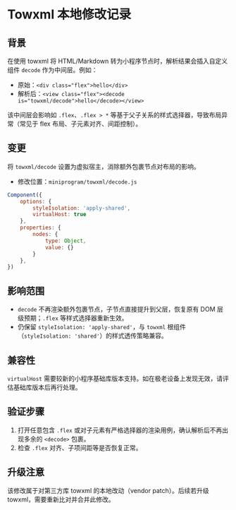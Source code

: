 # Towxml 本地修改记录

## 背景

在使用 towxml 将 HTML/Markdown 转为小程序节点时，解析结果会插入自定义组件 `decode` 作为中间层。例如：

- 原始：`<div class="flex">hello</div>`
- 解析后：`<view class="flex"><decode is="towxml/decode">hello</decode></view>`

该中间层会影响如 `.flex`、`.flex > *` 等基于父子关系的样式选择器，导致布局异常（常见于 flex 布局、子元素对齐、间距控制）。

## 变更

将 `towxml/decode` 设置为虚拟宿主，消除额外包裹节点对布局的影响。

- 修改位置：`miniprogram/towxml/decode.js`

```4:12:miniprogram/towxml/decode.js
Component({
    options: {
        styleIsolation: 'apply-shared',
        virtualHost: true
    },
    properties: {
        nodes: {
            type: Object,
            value: {}
        }
    },
})
```

## 影响范围

- `decode` 不再渲染额外包裹节点，子节点直接提升到父层，恢复原有 DOM 层级预期；`.flex` 等样式选择器重新生效。
- 仍保留 `styleIsolation: 'apply-shared'`，与 `towxml` 根组件（`styleIsolation: 'shared'`）的样式透传策略兼容。

## 兼容性

`virtualHost` 需要较新的小程序基础库版本支持。如在极老设备上发现无效，请评估基础库版本后再行处理。

## 验证步骤

1. 打开任意包含 `.flex` 或对子元素有严格选择器的渲染用例，确认解析后不再出现多余的 `<decode>` 包裹。
2. 检查 `.flex` 对齐、子项间距等是否恢复正常。

## 升级注意

该修改属于对第三方库 towxml 的本地改动（vendor patch）。后续若升级 towxml，需要重新比对并合并此修改。


